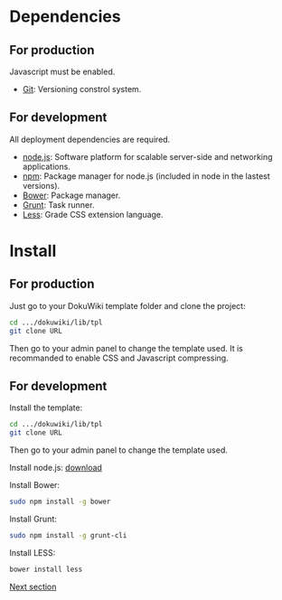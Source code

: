 # Dependencies

## For production

Javascript must be enabled.

* [Git](//git-scm.com): Versioning constrol system.


## For development

All deployment dependencies are required.

* [node.js](//nodejs.org/): Software platform for scalable server-side and networking applications.
* [npm](//www.npmjs.org): Package manager for node.js (included in node in the lastest versions).
* [Bower](//bower.io): Package manager.
* [Grunt](//gruntjs.com): Task runner.
* [Less](//lesscss.org/): Grade CSS extension language.


# Install

## For production

Just go to your DokuWiki template folder and clone the project:

```bash
cd .../dokuwiki/lib/tpl
git clone URL
```

Then go to your admin panel to change the template used. It is recommanded to enable CSS and Javascript compressing.


## For development

Install the template:

```bash
cd .../dokuwiki/lib/tpl
git clone URL
```

Then go to your admin panel to change the template used.

Install node.js: [download](//nodejs.org/)

Install Bower:

```bash
sudo npm install -g bower
```

Install Grunt:

```bash
sudo npm install -g grunt-cli
```

Install LESS:

```bash
bower install less
```

[Next section](directory-structure.md)
